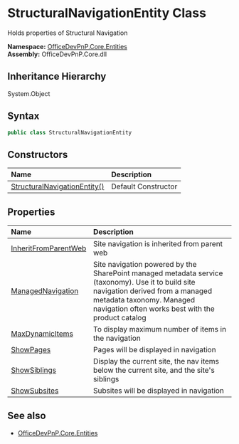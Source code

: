 # StructuralNavigationEntity Class
 Holds properties of Structural Navigation   

**Namespace:** [OfficeDevPnP.Core.Entities](OfficeDevPnP.Core.Entities.md)  
**Assembly:** OfficeDevPnP.Core.dll  
## Inheritance Hierarchy
System.Object  
## Syntax
```C#
public class StructuralNavigationEntity
```
## Constructors
|**Name**|**Description**|
|:-----|:-----|
| [StructuralNavigationEntity()](OfficeDevPnP.Core.Entities.StructuralNavigationEntity.ctor1.md) | Default Constructor 
## Properties
|**Name**|**Description**|
|:-----|:-----|
| [InheritFromParentWeb](OfficeDevPnP.Core.Entities.StructuralNavigationEntity.InheritFromParentWeb.md) | Site navigation is inherited from parent web
| [ManagedNavigation](OfficeDevPnP.Core.Entities.StructuralNavigationEntity.ManagedNavigation.md) | Site navigation powered by the SharePoint managed metadata service (taxonomy). Use it to build site navigation derived from a managed metadata taxonomy. Managed navigation often works best with the product catalog
| [MaxDynamicItems](OfficeDevPnP.Core.Entities.StructuralNavigationEntity.MaxDynamicItems.md) | To display maximum number of items in the navigation
| [ShowPages](OfficeDevPnP.Core.Entities.StructuralNavigationEntity.ShowPages.md) | Pages will be displayed in navigation
| [ShowSiblings](OfficeDevPnP.Core.Entities.StructuralNavigationEntity.ShowSiblings.md) | Display the current site, the nav items below the current site, and the site's siblings
| [ShowSubsites](OfficeDevPnP.Core.Entities.StructuralNavigationEntity.ShowSubsites.md) | Subsites will be displayed in navigation
## See also
- [OfficeDevPnP.Core.Entities](OfficeDevPnP.Core.Entities.md)
